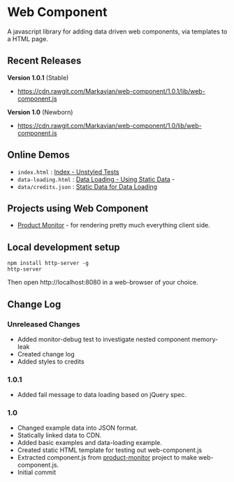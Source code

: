Web Component
=============
A javascript library for adding data driven web components, via templates to a HTML page.

Recent Releases
---------------
**Version 1.0.1** (Stable)
* https://cdn.rawgit.com/Markavian/web-component/1.0.1/lib/web-component.js

**Version 1.0** (Newborn)
* https://cdn.rawgit.com/Markavian/web-component/1.0/lib/web-component.js

Online Demos
------------
* `index.html` : [Index - Unstyled Tests](https://cdn.rawgit.com/Markavian/web-component/1.0.1b/tests/)
* `data-loading.html` : [Data Loading - Using Static Data](https://cdn.rawgit.com/Markavian/web-component/1.0.1b/tests/data-loading.html) -
* `data/credits.json` : [Static Data for Data Loading](https://cdn.rawgit.com/Markavian/web-component/1.0.1b/tests/data/credits.json)

Projects using Web Component
----------------------------
* [Product Monitor](https://github.com/johnbeech/product-monitor/) - for rendering pretty much everything client side.

Local development setup
-------------------
```
npm install http-server -g
http-server
```
Then open http://localhost:8080 in a web-browser of your choice.

Change Log
----------

### Unreleased Changes
* Added monitor-debug test to investigate nested component memory-leak
* Created change log
* Added styles to credits

### 1.0.1
* Added fail message to data loading based on jQuery spec.

### 1.0
* Changed example data into JSON format.
* Statically linked data to CDN.
* Added basic examples and data-loading example.
* Created static HTML template for testing out web-component.js
* Extracted component.js from [product-monitor](https://github.com/johnbeech/product-monitor) project to make web-component.js.
* Initial commit

